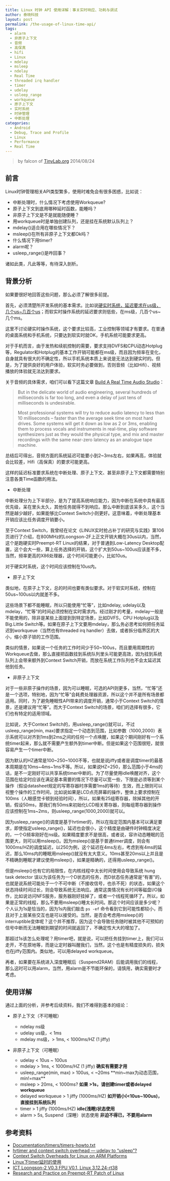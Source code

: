 ```yaml
---
title: Linux 时钟 API 使用详解：事关实时响应、功耗与调试
author: 泰晓科技
layout: post
permalink: /the-usage-of-linux-time-api/
tags:
  - alarm
  - 非原子上下文
  - 音频
  - 高保真
  - hifi
  - Linux
  - mdelay
  - msleep
  - ndelay
  - Real Time
  - threaded irq handler
  - timer
  - udelay
  - usleep_range
  - workqueue
  - 原子上下文
  - 实时系统
  - 时钟管理
  - 中断处理
categories:
  - Android
  - Debug, Trace and Profile
  - Linux
  - Performance
  - Real Time
---
```


> by falcon of [TinyLab.org][2]
> 2014/08/24


## 前言

Linux时钟管理相关API类型繁多，使用时难免会有很多困惑，比如说：

  * 中断处理时，什么情况下考虑使用Workqueue?
  * 原子上下文到底用哪种延时函数，能睡吗？
  * 非原子上下文是不是就能随便睡？
  * 用workqueue时是单独创建队列，还是挂在系统默认队列上？
  * mdelay()适合用在哪些情况下？
  * msleep()在所有非原子上下文都Ok吗？
  * 什么情况下用timer?
  * alarm呢？
  * usleep_range()是咋回事？

诸如此类，凡此等等，有待深入剖析。

## 背景分析

如果要很好地回答这些问题，那么必须了解很多前提。

首先，必须清楚所开发系统的基本需求。比如说[硬实时系统，延迟要求在us级，几个us~几百个us][3]；而软实时操作系统的延迟要求则低些，在ms级，几百个us~几个ms。

这里不讨论硬实时操作系统，这个要求比较高，工业控制等领域才有要求。在普通的桌面系统和手机系统，只要达到软实时就OK，手机系统可能要求更高。

对于手机而言，由于发热和续航控制的需要，要求支持DVFS和CPU动态Hotplug等，Regulator和Hotplug的基本工作开销可能都在ms级，而且因为频率在变化，自身就具有很大的不确定性，所以手机系统本质上来说是无法达到硬实时的。但是，为了提供良好的用户体验，软实时务必要做到，否则音频（比如Hifi）、视频播放的体验就无法达到要求。

关于音频的具体需求，咱们可以看下这篇文章 [Build A Real Time Audio Studio][4]：

> But in the delicate world of audio engineering, several hundreds of milliseconds is far too long, and even a delay of just tens of milliseconds is undesirable.
>
> Most professional systems will try to reduce audio latency to less than 10 milliseconds – faster than the average seek time on most hard drives. Some systems will get it down as low as 2 or 3ms, enabling them to process vocals and instruments in real-time, play software synthesizers just as they would the physical type, and mix and master recordings with the same near-zero latency as an analogue tape machine.

总结后可得出，音频方面的系统延迟可能要小到2~3ms左右，如果再高，体验就会比较差，Hifi（高保真）的要求可能更高。

这样的延迟标准要求系统在中断处理、原子上下文、甚至非原子上下文都需要特别注意各类Time函数的用法。

  * 中断处理

中断处理分为上下半部分，是为了提高系统响应能力，因为中断在系统中具有最高优先级，呆在里头太久，其他任务就得不到响应。那么中断到底该呆多久，这个当然是越少越好，如果能够比Context Switch小则更好。这意味着，中断处理基本开销应该比任务调度开销要小。

至于Context Switch，我曾经在论文《LINUX实时抢占补丁的研究与实践》第106页进行了介绍，在800MHz的Loongson-2F上正文开销大概在30us以内，当然，这个是跑硬实时Preempt-RT Linux的结果，对于普通到Low-Latency Desktop配置，这个会大一些，算上任务选择的开销，这个扩大到50us~100us应该差不多，当然，频率更高的X86处理器，这个时间可能更小，比如10us。

对于硬实时系统，这个时间应该控制在10us内。

  * 原子上下文

类似地，在原子上下文，总的时间也要有类似要求。对于软实时系统，控制在50us~100us以内就差不多。

这些场景下都不能睡眠，所以只能使用“忙等”，比如ndelay, udelay以及mdelay，“忙等”的时间必须控制在实时需求内。经过刚才的考量，mdelay一般是不能使用的，除非是某些上面提到到特定场景，比如DVFS，CPU Hotplug以及Big.Little Switch等。如果在原子上下文要用mdelay，那么务必思考如何把任务延迟到workqueue（当然也有threaded irq handler）去做，或者拆分临界区的大小，缩小原子锁的工作范围。

类似的情景，如果说一个任务的工作时间少于50~100us，而且要用周期性的Workqueue去做，那么直接把函数挂到系统队列里头可能更高效，因为挂到系统队列上会带来额外到Context Switch开销，而放在系统工作队列也不会太延迟其他到任务。

  * 非原子上下文

对于一些非原子操作的场景，因为可以睡眠，可选的API则更多，当然，“忙等”还是一个选项，特别地，因为“忙等”会耗费处理器资源，所以这个并不是所有场景都适用。同时，为了避免睡眠性API带来的调度开销，通常小于Context Switch的情景，还是建议用“忙等”。而大于Context Switch的场景，咱们的选择有很多，它们也有特定的适用领域。

比如说，大于Context Switch的，用usleep\_range()就可以，不过usleep\_range(min, max)要求指定一个动态到范围，比如参数（1000,2000）表示系统可以对齐到1ms到2ms之间的任何一个点唤醒，如果这个期间刚好有一个系统timer起来，那么就不需要产生额外到timer中断。但是如果这个范围很短，就很容易产生一个timer中断。

因为默认的HZ通常是100~250~1000不等，也就是说jiffy或者是调度timer的最基本周期是在10ms~4ms~1ms不等。所以，如果说HZ=250，那么范围小于4ms的话，是不一定刚好可以共享系统timer中断的。为了尽量使用idle唤醒对齐，这个范围在给定时应该在满足基本需要的情况下尽量可以宽一些，下限是必须等到某个操作（假设datasheet规定的写寄存器时序需要1ms的等待）生效，而上限则可以视整个操作的工作时间，比如说如果是LCD点亮屏幕的操作，整体上要求控制在100ms（人眼感觉卡顿到经验时间），所以，如果有25组寄存器，除掉其他的开销，假设50ms，那我们有50ms来初始化LCD相关寄存器，则每组寄存器到操作应该控制在1ms~2ms，则usleep_range(1000,2000)就可以。

因为usleep\_range()的调度是基于hrtimer的，所以在指定范围内基本可以满足要求，即使指定usleep\_range()，延迟也会很小，这个精度是由硬件时钟精度决定的，一个G频率刚好在ns级。如果精度要求不是很高，或者说，容许动态睡眠的范围更大，则可以用msleep()。因为msleep()是基于普通timer调度，则会有1000ms/HZ的调度延迟，以250为例，这个延迟在4ms左右，考虑到有4ms的延迟，那么10ms内的睡眠用msleep()就没有太大意义。10ms甚至20ms以上并且是不精确到睡眠才建议使用msleep()，如果是精确的，还得用usleep_range()。

但是msleep()也有它的局限性，在内核线程中太长时间使用会导致系统 hung task detector 误以为该任务为一个D状态的任务，而D状态任务通常是“有害”的，也就是说系统可能处于一个不可中断（不接收信号，也杀不死）的状态，如果这个状态持续时间过长，则会导致系统无法响应。通常这类情况有长时间等磁盘I/O操作，比如说访问NFS服务，服务器刚好挂掉了，或者一个线程死循环了。所以，如果是正常的线程，那么不要用msleep()睡太长时间。那这个时间应该是多少呢？个人认为1s是恰当的，因为1s内我们敲击 `ps -ef` 命令看到它到可能性都较小，而且对于上层某些交互也是可以接受的。当然，是否会考虑用msleep()的interruptible变体呢？这个并不推荐，因为这个会导致任务随时被其他不可预知的信号中断而无法睡眠到期望的时间就返回了，不确定性大大的增加了。

那超过1s该怎么处理呢？用timer吧，就是说，可以把任务挂到timer上，我们可以走开，不在原地等，而是让定时器叫醒我们，当然，这个也是有精度损失的，损失也在jiffy范围内。类似地，可以用delayed workqueue。

再者，如果要在系统进入深度睡眠后（Suspend2RAM）后能调用我们的线程，那么这时可以用alarm，当然，用alarm是不节能环保的，请慎用，确实需要时才考虑。

## 使用详解

通过上面的分析，并参考后续资料，我们不难得到基本的结论：

  * 原子上下文（不可睡眠）

      * ndelay ns级
      * udelay us级，< 1ms
      * mdelay ms级，> 1ms, < 1000ms/HZ (1 jiffy)

  * 非原子上下文（可睡眠）

      * udelay < 10us ~ 100us
      * mdelay > 1ms, < 1000ms/HZ (1 jiffy) **确实有需要才用**
      * usleep_range(min, max) > 100us, < ~20ms **min~max为动态范围，min!=max**
      * msleep > 20ms, < 1000ms? **如果 >1s，请创建timer或者delayed workqueue**
      * delayed workqueue > 1 jiffy (1000ms/HZ) **如开销小(<10us~100us)，直接挂到系统队列**
      * timer > 1 jiffy (1000ms/HZ) **idle(浅睡)状态使用**
      * alarm > 5s, Suspend（深睡）状态使用 **非迫不得已，不要用alarm**

## 参考资料

  * [Documentation/timers/timers-howto.txt][5]
  * [hrtimer and context switch overhead &#8212; udelay to &#8220;usleep&#8221;?][6]
  * [Context Switch Overheads for Linux on ARM Platforms][7]
  * [Linux下timer延时的使用][8]
  * [ICT Loongson-2 V0.3 FPU V0.1, Linux 3.12.24-rt38][3]
  * [Research and Practice on Preempt-RT Patch of Linux][9]





 [2]: http://tinylab.org
 [3]: https://www.osadl.org/Latency-plot-of-system-in-rack-2-slot.qa-latencyplot-r2s4.0.html
 [4]: http://www.linuxtoday.com/infrastructure/2009072900535MMSW
 [5]: https://www.kernel.org/doc/Documentation/timers/timers-howto.txt
 [6]: http://help.lockergnome.com/linux/hrtimer-context-switch-overhead-udelay-usleep--ftopict522054.html
 [7]: http://www.docin.com/p-65705331.html
 [8]: http://blog.csdn.net/hzpeterchen/article/details/8090385
 [9]: http://www.docin.com/p-170582115.html
